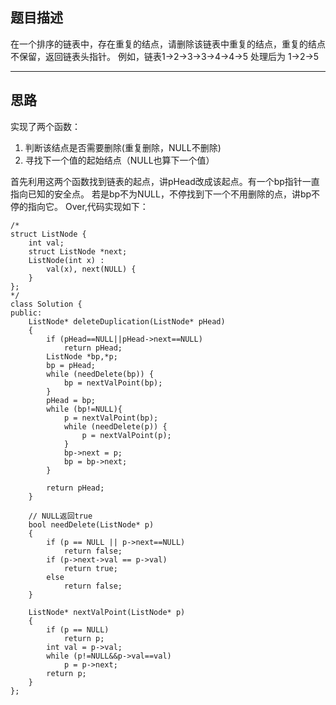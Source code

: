 ## 题目描述
在一个排序的链表中，存在重复的结点，请删除该链表中重复的结点，重复的结点不保留，返回链表头指针。 例如，链表1->2->3->3->4->4->5 处理后为 1->2->5

---
## 思路
实现了两个函数：
1. 判断该结点是否需要删除(重复删除，NULL不删除)
2. 寻找下一个值的起始结点（NULL也算下一个值）

首先利用这两个函数找到链表的起点，讲pHead改成该起点。有一个bp指针一直指向已知的安全点。
若是bp不为NULL，不停找到下一个不用删除的点，讲bp不停的指向它。
Over,代码实现如下：
```
/*
struct ListNode {
    int val;
    struct ListNode *next;
    ListNode(int x) :
        val(x), next(NULL) {
    }
};
*/
class Solution {
public:
    ListNode* deleteDuplication(ListNode* pHead)
    {
        if (pHead==NULL||pHead->next==NULL)
            return pHead;
        ListNode *bp,*p;
        bp = pHead;
        while (needDelete(bp)) {
            bp = nextValPoint(bp);
        }
        pHead = bp;
        while (bp!=NULL){
            p = nextValPoint(bp);
            while (needDelete(p)) {
                p = nextValPoint(p);
            }
            bp->next = p;
            bp = bp->next;
        }
        
        return pHead;
    }
    
    // NULL返回true
    bool needDelete(ListNode* p)
    {
        if (p == NULL || p->next==NULL)
            return false;
        if (p->next->val == p->val)
            return true;
        else
            return false;
    }
    
    ListNode* nextValPoint(ListNode* p)
    {
        if (p == NULL)
            return p;
        int val = p->val;
        while (p!=NULL&&p->val==val)
            p = p->next;
        return p;
    }
};
```
